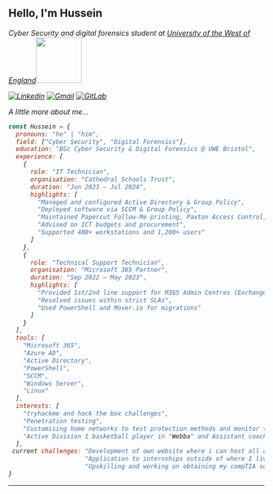 <h2> Hello, I'm Hussein</h2>
<p><em> Cyber Security and digital forensics student at <a href="https://www.uwe.ac.uk">University of the West of England</a><img src="https://upload.wikimedia.org/wikipedia/commons/1/11/UWE_Bristol_logo.svg" width="90"
</em></p>

[![Linkedin](https://img.shields.io/badge/-MyLinkedin-blue?style=flat-square&logo=Linkedin&logoColor=white&link=https://www.linkedin.com/in/hussein-h-375a8224a/)](https://www.linkedin.com/in/hussein-h-375a8224a/)
[![Gmail](https://img.shields.io/badge/-Gmail-red?style=flat-square&logo=Gmail&logoColor=white&link=Husseinhassan899@gmail.com)](Husseinhassan899@gmail.com)
[![GitLab](https://img.shields.io/badge/-GitLab-orange?style=flat-square&logo=Gitlab&logoColor=white&link=https://gitlab.uwe.ac.uk/h29-hassan)](https://gitlab.uwe.ac.uk/h29-hassan)

A little more about me...  

```javascript
const Hussein = {
  pronouns: "he" | "him",
  field: ["Cyber Security", "Digital Forensics"],
  education: "BSc Cyber Security & Digital Forensics @ UWE Bristol",
  experience: [
    {
      role: "IT Technician",
      organisation: "Cathedral Schools Trust",
      duration: "Jun 2023 – Jul 2024",
      highlights: [
        "Managed and configured Active Directory & Group Policy",
        "Deployed software via SCCM & Group Policy",
        "Maintained Papercut Follow-Me printing, Paxton Access Control, Civica Catering, and IVMS CCTV systems",
        "Advised on ICT budgets and procurement",
        "Supported 400+ workstations and 1,200+ users"
      ]
    },
    {
      role: "Technical Support Technician",
      organisation: "Microsoft 365 Partner",
      duration: "Sep 2022 – May 2023",
      highlights: [
        "Provided 1st/2nd line support for M365 Admin Centres (Exchange, Security & Compliance, Azure AD)",
        "Resolved issues within strict SLAs",
        "Used PowerShell and Mover.io for migrations"
      ]
    }
  ],
  tools: [
    "Microsoft 365",
    "Azure AD",
    "Active Directory",
    "PowerShell",
    "SCCM",
    "Windows Server",
    "Linux"
  ],
  interests: [
    "tryhackme and hack the box challenges",
    "Penetration testing",
    "Customising home networks to test protection methods and monitor traffic",
    "Active Division 1 basketball player in "Webba" and Assistant coach for the "Sonics" youth team"
  ],
 current challenges: "Development of own website where i can host all of my projects"
                     "Application to internships outside of where I live e.g new cites and countries"
                     "Upskilling and working on obtaining my compTIA security + and ISC2"
}

```


---
